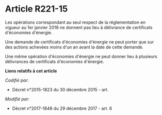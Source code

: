 # Article R221-15

Les opérations correspondant au seul respect de la réglementation en vigueur au 1er janvier 2018 ne donnent pas lieu à
délivrance de certificats d'économies d'énergie.

Une demande de certificats d'économies d'énergie ne peut porter que sur des actions achevées moins d'un an avant la date de
cette demande.

Une même opération d'économies d'énergie ne peut donner lieu à plusieurs délivrances de certificats d'économies d'énergie.

**Liens relatifs à cet article**

_Codifié par_:

  - Décret n°2015-1823 du 30 décembre 2015 - art.

_Modifié par_:

  - Décret n°2017-1848 du 29 décembre 2017 - art. 6

